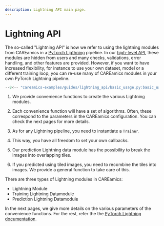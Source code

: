```yaml
---
description: Lightning API main page.
---
```


# Lightning API

The so-called "Lightning API" is how we refer to using the lightning modules 
from CAREamics in a [PyTorch Ligthning](https://lightning.ai/docs/pytorch/stable/) 
pipeline. In our [high-level API](../careamist_api/index.md), these modules are 
hidden from users and many checks, validations, error handling, and other 
features are provided. However, if you want to have increased flexibility, for instance
to use your own dataset, model or a different training loop, you can re-use many of 
CAREamics modules in your own PyTorch Lightning pipeline.


```python title="Basic Usage"
--8<-- "careamics-examples/guides/lightning_api/basic_usage.py:basic_usage"
```

1. We provide convenience functions to create the various Lightning modules.

2. Each convenience function will have a set of algorithms. Often, these correspond 
to the parameters in the CAREamics configuration. You can check the next pages for more
details.

3. As for any Lightning pipeline, you need to instantiate a `Trainer`.

4. This way, you have all freedom to set your own callbacks.

5. Our prediction Lightning data module has the possibility to break the images into
overlapping tiles.

6. If you predicted using tiled images, you need to recombine the tiles into images.
We provide a general function to take care of this.


There are three types of Lightning modules in CAREamics:

- Lightning Module
- Training Lightning Datamodule
- Prediction Lightning Datamodule

In the next pages, we give more details on the various parameters of the convenience 
functions. For the rest, refer the the [PyTorch Lightning documentation](https://lightning.ai/docs/pytorch/stable/).